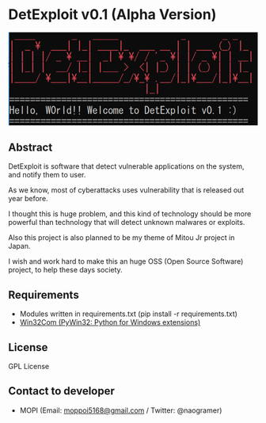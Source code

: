 # DetExploit v0.1 (Alpha Version)

![ScreenShot1](sshot1.png)

## Abstract

DetExploit is software that detect vulnerable applications on the system, and notify them to user.

As we know, most of cyberattacks uses vulnerability that is released out year before.

I thought this is huge problem, and this kind of technology should be more powerful than technology that will detect unknown malwares or exploits.

Also this project is also planned to be my theme of Mitou Jr project in Japan.

I wish and work hard to make this an huge OSS (Open Source Software) project, to help these days society.

## Requirements

+ Modules written in requirements.txt (pip install -r requirements.txt)
+ [Win32Com (PyWin32: Python for Windows extensions)](https://github.com/mhammond/pywin32/releases)

## License

GPL License

## Contact to developer

+ MOPI (Email: moppoi5168@gmail.com / Twitter: @naogramer)

